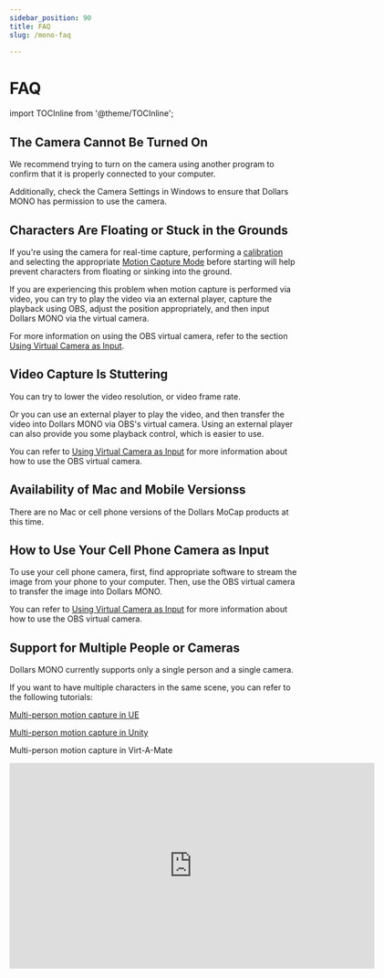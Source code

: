 ```yaml
---
sidebar_position: 90
title: FAQ
slug: /mono-faq

---	
```


# FAQ

import TOCInline from '@theme/TOCInline';

<TOCInline toc={toc} />

## The Camera Cannot Be Turned On

We recommend trying to turn on the camera using another program to confirm that it is properly connected to your computer. 

Additionally, check the Camera Settings in Windows to ensure that Dollars MONO has permission to use the camera.

## Characters Are Floating or Stuck in the Grounds

If you're using the camera for real-time capture, performing a [calibration](/Dollars-MONO/calibration) and selecting the appropriate [Motion Capture Mode](/Dollars-MONO/mode) before starting will help prevent characters from floating or sinking into the ground.

If you are experiencing this problem when motion capture is performed via video, you can try to play the video via an external player, capture the playback using OBS, adjust the position appropriately, and then input Dollars MONO via the virtual camera.

For more information on using the OBS virtual camera, refer to the section [Using Virtual Camera as Input](/Dollars-MONO/virtualcam).

## Video Capture Is Stuttering

You can try to lower the video resolution, or video frame rate.

Or you can use an external player to play the video, and then transfer the video into Dollars MONO via OBS's virtual camera. Using an external player can also provide you some playback control, which is easier to use.

You can refer to [Using Virtual Camera as Input](/Dollars-MONO/virtualcam) for more information about how to use the OBS virtual camera.

## Availability of Mac and Mobile Versionss

There are no Mac or cell phone versions of the Dollars MoCap products at this time.

## How to Use Your Cell Phone Camera as Input

To use your cell phone camera, first, find appropriate software to stream the image from your phone to your computer. Then, use the OBS virtual camera to transfer the image into Dollars MONO.

You can refer to [Using Virtual Camera as Input](/Dollars-MONO/virtualcam) for more information about how to use the OBS virtual camera.

## Support for Multiple People or Cameras

Dollars MONO currently supports only a single person and a single camera.

If you want to have multiple characters in the same scene, you can refer to the following tutorials:

[Multi-person motion capture in UE](/ue-multiplayer)

[Multi-person motion capture in Unity](/unity-multiplayer)

Multi-person motion capture in Virt-A-Mate

<iframe width="640" height="360" src="https://www.youtube.com/embed/lbtP2zccvSM?si=otn1dgiLiaNkjKi_&amp;start=265" title="YouTube video player" frameborder="0" allow="accelerometer; autoplay; clipboard-write; encrypted-media; gyroscope; picture-in-picture; web-share" allowfullscreen></iframe>

